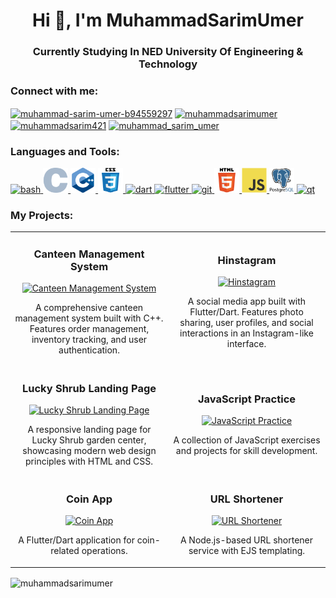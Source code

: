 <h1 align="center">Hi 👋, I'm MuhammadSarimUmer</h1>
<h3 align="center">Currently Studying In NED University Of Engineering & Technology</h3>

<h3 align="left">Connect with me:</h3>
<p align="left">
<a href="https://linkedin.com/in/muhammad-sarim-umer-b94559297" target="blank"><img align="center" src="https://raw.githubusercontent.com/rahuldkjain/github-profile-readme-generator/master/src/images/icons/Social/linked-in-alt.svg" alt="muhammad-sarim-umer-b94559297" height="30" width="40" /></a>
<a href="https://instagram.com/muhammadsarimumer" target="blank"><img align="center" src="https://raw.githubusercontent.com/rahuldkjain/github-profile-readme-generator/master/src/images/icons/Social/instagram.svg" alt="muhammadsarimumer" height="30" width="40" /></a>
<a href="https://www.hackerrank.com/muhammadsarim421" target="blank"><img align="center" src="https://raw.githubusercontent.com/rahuldkjain/github-profile-readme-generator/master/src/images/icons/Social/hackerrank.svg" alt="muhammadsarim421" height="30" width="40" /></a>
<a href="https://www.leetcode.com/muhammad_sarim_umer" target="blank"><img align="center" src="https://raw.githubusercontent.com/rahuldkjain/github-profile-readme-generator/master/src/images/icons/Social/leet-code.svg" alt="muhammad_sarim_umer" height="30" width="40" /></a>
</p>

<h3 align="left">Languages and Tools:</h3>
<p align="left"> <a href="https://www.gnu.org/software/bash/" target="_blank" rel="noreferrer"> <img src="https://www.vectorlogo.zone/logos/gnu_bash/gnu_bash-icon.svg" alt="bash" width="40" height="40"/> </a> <a href="https://www.cprogramming.com/" target="_blank" rel="noreferrer"> <img src="https://raw.githubusercontent.com/devicons/devicon/master/icons/c/c-original.svg" alt="c" width="40" height="40"/> </a> <a href="https://www.w3schools.com/cpp/" target="_blank" rel="noreferrer"> <img src="https://raw.githubusercontent.com/devicons/devicon/master/icons/cplusplus/cplusplus-original.svg" alt="cplusplus" width="40" height="40"/> </a> <a href="https://www.w3schools.com/css/" target="_blank" rel="noreferrer"> <img src="https://raw.githubusercontent.com/devicons/devicon/master/icons/css3/css3-original-wordmark.svg" alt="css3" width="40" height="40"/> </a> <a href="https://dart.dev" target="_blank" rel="noreferrer"> <img src="https://www.vectorlogo.zone/logos/dartlang/dartlang-icon.svg" alt="dart" width="40" height="40"/> </a> <a href="https://flutter.dev" target="_blank" rel="noreferrer"> <img src="https://www.vectorlogo.zone/logos/flutterio/flutterio-icon.svg" alt="flutter" width="40" height="40"/> </a> <a href="https://git-scm.com/" target="_blank" rel="noreferrer"> <img src="https://www.vectorlogo.zone/logos/git-scm/git-scm-icon.svg" alt="git" width="40" height="40"/> </a> <a href="https://www.w3.org/html/" target="_blank" rel="noreferrer"> <img src="https://raw.githubusercontent.com/devicons/devicon/master/icons/html5/html5-original-wordmark.svg" alt="html5" width="40" height="40"/> </a> <a href="https://developer.mozilla.org/en-US/docs/Web/JavaScript" target="_blank" rel="noreferrer"> <img src="https://raw.githubusercontent.com/devicons/devicon/master/icons/javascript/javascript-original.svg" alt="javascript" width="40" height="40"/> </a> </a> <a href="https://www.postgresql.org" target="_blank" rel="noreferrer"> <img src="https://raw.githubusercontent.com/devicons/devicon/master/icons/postgresql/postgresql-original-wordmark.svg" alt="postgresql" width="40" height="40"/> </a> <a href="https://www.qt.io/" target="_blank" rel="noreferrer"> <img src="https://upload.wikimedia.org/wikipedia/commons/0/0b/Qt_logo_2016.svg" alt="qt" width="40" height="40"/> </a> </p>

<h3 align="left">My Projects:</h3>

<div align="center">
<table>
<tr>
<td width="50%">

<h3 align="center">Canteen Management System</h3>
<div align="center">  
<a href="https://github.com/mesum-abbas/Canteen_Managment_System" target="_blank">
<img src="https://github-readme-stats.vercel.app/api/pin/?username=mesum-abbas&repo=Canteen_Managment_System&theme=dark" alt="Canteen Management System" />
</a>
</div>
<p align="center">A comprehensive canteen management system built with C++. Features order management, inventory tracking, and user authentication.</p>
</td>

<td width="50%">
<h3 align="center">Hinstagram</h3>
<div align="center">
<a href="https://github.com/MuhammadSarimUmer/Hinstagram" target="_blank">
<img src="https://github-readme-stats.vercel.app/api/pin/?username=MuhammadSarimUmer&repo=Hinstagram&theme=dark" alt="Hinstagram" />
</a>
</div>
<p align="center">A social media app built with Flutter/Dart. Features photo sharing, user profiles, and social interactions in an Instagram-like interface.</p>
</td>
</tr>

<tr>
<td width="50%">
<h3 align="center">Lucky Shrub Landing Page</h3>
<div align="center">
<a href="https://github.com/MuhammadSarimUmer/Landing-Page-Lucky_Shrub-HTML-CSS" target="_blank">
<img src="https://github-readme-stats.vercel.app/api/pin/?username=MuhammadSarimUmer&repo=Landing-Page-Lucky_Shrub-HTML-CSS&theme=dark" alt="Lucky Shrub Landing Page" />
</a>
</div>
<p align="center">A responsive landing page for Lucky Shrub garden center, showcasing modern web design principles with HTML and CSS.</p>
</td>

<td width="50%">
<h3 align="center">JavaScript Practice</h3>
<div align="center">
<a href="https://github.com/MuhammadSarimUmer/JS_PRACTICE" target="_blank">
<img src="https://github-readme-stats.vercel.app/api/pin/?username=MuhammadSarimUmer&repo=JS_PRACTICE&theme=dark" alt="JavaScript Practice" />
</a>
</div>
<p align="center">A collection of JavaScript exercises and projects for skill development.</p>
</td>
</tr>

<tr>
<td width="50%">
<h3 align="center">Coin App</h3>
<div align="center">
<a href="https://github.com/MuhammadSarimUmer/coin_app" target="_blank">
<img src="https://github-readme-stats.vercel.app/api/pin/?username=MuhammadSarimUmer&repo=coin_app&theme=dark" alt="Coin App" />
</a>
</div>
<p align="center">A Flutter/Dart application for coin-related operations. </p>
</td>

<td width="50%">
<h3 align="center">URL Shortener</h3>
<div align="center">
<a href="https://github.com/MuhammadSarimUmer/URL_SHORTENER_NODEJS" target="_blank">
<img src="https://github-readme-stats.vercel.app/api/pin/?username=MuhammadSarimUmer&repo=URL_SHORTENER_NODEJS&theme=dark" alt="URL Shortener" />
</a>
</div>
<p align="center">A Node.js-based URL shortener service with EJS templating.</p>
</td>
</tr>
</table>
</div>

<p><img align="center" src="https://github-readme-stats.vercel.app/api/top-langs?username=muhammadsarimumer&show_icons=true&theme=dark&locale=en&layout=compact" alt="muhammadsarimumer" /></p>
